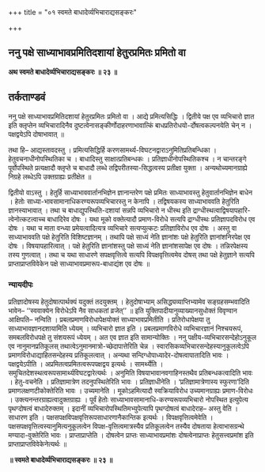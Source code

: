 +++
title = "०१ स्वमते बाधादेर्व्यभिचाराद्यसङ्करः"

+++


## ननु पक्षे साध्याभावप्रमितिदशायां हेतुरप्रमितः प्रमितो वा

**अथ स्वमते बाधादेर्व्यभिचाराद्यसङ्करः ॥ २३ ॥**

## **तर्कताण्डवं**

ननु पक्षे साध्याभावप्रमितिदशायां हेतुरप्रमितः प्रमितो वा । आद्ये प्रमित्यसिद्धिः । द्वितीये पक्ष एव व्यभिचारो ज्ञात इति क्लृप्तेन व्यभिचारादिनैव दुष्टत्वेनासङ्कीर्णोदाहरणाभावात्किं बाधप्रतिरोधयो-र्दोषत्वकल्पनयेति चेन् न । पक्षद्वयेऽपि दोषाभावात् ॥

तथा हि– आद्यस्तावदस्तु । प्रमित्यसिद्धिर्हि करणसामर्थ्य-विघटनद्वाराऽनुमितिप्रतिबन्धिका । हेतुवचनाधीनोपस्थितिका च । बाधादिस्तु साक्षात्प्रतिबन्धकः । प्रतिज्ञाधीनोपस्थितिकश्च । न चान्तरङ्गे पूर्वोपस्थिते प्रत्यक्षादौ क्लृप्ते च बाधादौ लब्धे तद्विपरीतस्या-सिद्धत्वस्य प्रतीक्षा युक्ता । अन्यथोच्यमानग्राह्ये निग्रहे लब्धेऽपि उक्तग्राह्यः प्रतीक्षेत ॥

द्वितीयो वाऽस्तु । हेतुर्हि साध्याभाववार्तानभिज्ञेन ज्ञानान्तरेण पक्षे प्रमितः साध्याभावस्तु हेतुवार्तानभिज्ञेन बाधेन । हेतोः साध्या-भावसामानाधिकरण्यरूपव्यभिचारस्तु न केनापि । तद्विषयकस्य साध्याभाववति हेतुरिति ज्ञानस्याभावात् । तथा च बाधाद्युपस्थिति-दशायां सन्नपि व्यभिचारो न धीस्थ इति द्राग्धीस्थत्वाद्विषयापहारि-त्वेनोत्कटत्वाच्च बाधादिरेव दोषः । यथा मूको वक्तेत्यादौ प्रमाण-विरोधे सत्यपि द्राग्धीस्थः प्रतिज्ञापदविरोध एव दोषः । यथा च माता वन्ध्या प्रमेयत्वादित्यत्र व्यभिचारे सत्यप्युत्कटः प्रतिज्ञाविरोध एव दोषः । अस्तु वा साध्याभाववति पक्षे हेतुरिति विशिष्टज्ञानम् । तथापि पक्षे साध्यं नेति ज्ञानांशः पक्षे हेतुरिति ज्ञानांशनिरपेक्ष एव दोषः । विषयापहारित्वात् । पक्षे हेतुरिति ज्ञानांशस्तु पक्षे साध्यं नेति ज्ञानांशसापेक्ष एव दोषः । तन्निरपेक्षस्य तस्य गुणत्वात् । तथा च यथा साधारणे सपक्षवृत्तित्वे सत्यपि विपक्षवृत्तित्वमेव दोषस् तथा पक्षे हेतुज्ञाने सत्यपि प्राप्ताप्राप्तविवेकेन पक्षे साध्याभावप्रमारूप-बाधाद्यंश एव दोषः ॥

### **न्यायदीपः**

प्रतिज्ञादोषस्य हेतुदोषात्पार्थक्यं यदुक्तं तदयुक्तम् । हेतुदोषाभ्याम् असिद्ध्यव्याप्तिभ्यामेव सङ्ग्रहसम्भवादिति भावेन– ‘‘स्ववाक्येन विरोधेऽपि नैव साधकतां व्रजेत्’’ ॥ इति युक्तिपादीयानुव्याख्यानसुधोक्तं विवृण्वान आक्षिपति– नन्विति । प्रबलप्रमाणविरोधापेक्षयोक्तं साध्याभावप्रमितीति । प्रतिरोधापेक्षया तु साध्याभावज्ञानदशायामिति ध्येयम् । व्यभिचारो ज्ञात इति । प्रबलप्रमाणविरोधे व्यभिचारज्ञानं निश्चयरूपं, समबलविरोधपक्षे तु संशयरूपं ध्येयम् । अत एव ज्ञात इति सामान्योक्तिः । ननु पक्षीय-व्यभिचारसन्देहोऽनुकूल एव नानुमानप्रतिकूलस् तथात्वेऽनुमानमात्रो-च्छेदापात्तेरिति चेन्न । स्वारसिकव्यभिचारसन्देहस्यानुकूलत्वेऽपि प्रमाणविरोधाद्याहितसन्देहस्य प्रतिकूलत्वात् । अन्यथा सन्दिग्धोपाध्यादेर-दोषत्वापातादिति भावः । पक्षद्वयेऽपीति । अप्रमितत्वप्रमितत्वरूपपक्षद्वय इत्यर्थः । सामर्थ्येति । समुचितदेशस्थत्वरूपसामार्थ्यविघटद्वारेत्यर्थः । अनुमिति विषयाभावानवगाहिनस्तथैव प्रतिबन्धकत्वादिति भावः । हेतु-वचनेति । प्रतिज्ञामात्रेण तदनुपस्थितेरिति भावः । प्रतिज्ञाधीनेति । ‘प्रतिज्ञामात्रेणास्य स्फुरणा’दिति प्रमाणलक्षणटीकोक्तेरिति भावः । उच्यमानेति । मूकोऽहमित्यादौ स्वक्रियाविरोध उच्यमानग्राह्यः प्रमाण-विरोधः । उक्त्यनन्तरग्राह्यत्वादुक्तग्राह्यः । पूर्वं हेतोः साध्याभावसामानाधि-करण्यरूपव्यभिचारो नोपस्थित इत्युपेत्य पृथग्दोषत्वं बाधादेरुक्तम् । इदानीं व्यभिचारोपस्थितिमभ्युपेत्यापि पृथग्दोषत्वं बाधादेराह– अस्तु वेति । साधारण इति । पक्षसपक्षविपक्षवृत्तिरूपसाधारणानैकान्तिक इत्यर्थः । विपक्षवृत्तित्वमेवेति । पक्षसपक्षवृत्तित्वस्यानुमित्यनुकूलत्वेन विपक्ष-वृत्तित्वमात्रस्यैव प्रतिकूलत्वेन तस्यैव दोषताया हेत्वाभासग्रन्थे मण्यादा-वुक्तेरिति भावः । प्राप्ताप्राप्तेति । दोषत्वेन प्राप्तः साध्याभावप्रमांशः दोषत्वेनाप्राप्तः हेतुसत्त्वप्रमांश इति प्राप्ताप्राप्तविवेकेनेत्यर्थः ॥

**॥ स्वमते बाधादेर्व्यभिचाराद्यसङ्करः ॥ २३ ॥**


